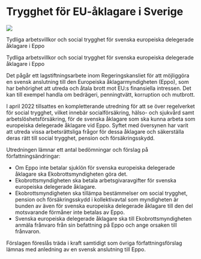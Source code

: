 # Trygghet för EU-åklagare i Sverige

![](/contentassets/7b3d76c8cc554f888d44930f5da2320d/omslag-framsida-ds-2022-25.jpg?width=150&quality=85)

Tydliga arbetsvillkor och social trygghet för svenska europeiska delegerade åklagare i Eppo

Tydliga arbetsvillkor och social trygghet för svenska europeiska delegerade åklagare i Eppo

Det pågår ett lagstiftningsarbete inom Regeringskansliet för att möjliggöra en svensk anslutning till den Europeiska åklagarmyndigheten (Eppo), som har behörighet att utreda och åtala brott mot EU:s finansiella intressen. Det kan till exempel handla om bedrägeri, penningtvätt, korruption och mutbrott.

I april 2022 tillsattes en kompletterande utredning för att se över regelverket för social trygghet, vilket innebär socialförsäkring, hälso- och sjukvård samt arbetslöshetsförsäkring, för de svenska åklagare som ska kunna arbeta som europeiska delegerade åklagare vid Eppo. Syftet med översynen har varit att utreda vissa arbetsrättsliga frågor för dessa åklagare och säkerställa deras rätt till social trygghet, pension och försäkringsskydd.

Utredningen lämnar ett antal bedömningar och förslag på författningsändringar:

* Om Eppo inte betalar sjuklön för svenska europeiska delegerade åklagare ska Ekobrottsmyndigheten göra det.
* Ekobrottsmyndigheten ska betala arbetsgivaravgifter för svenska europeiska delegerade åklagare.
* Ekobrottsmyndigheten ska tillämpa bestämmelser om social trygghet, pension och försäkringsskydd i kollektivavtal som myndigheten är bunden av även för svenska europeiska delegerade åklagare till den del motsvarande förmåner inte betalas av Eppo.
* Svenska europeiska delegerade åklagare ska till Ekobrottsmyndigheten anmäla frånvaro från sin befattning på Eppo och ange orsaken till frånvaron.

Förslagen föreslås träda i kraft samtidigt som övriga författningsförslag lämnas med anledning av en svensk anslutning till Eppo.
